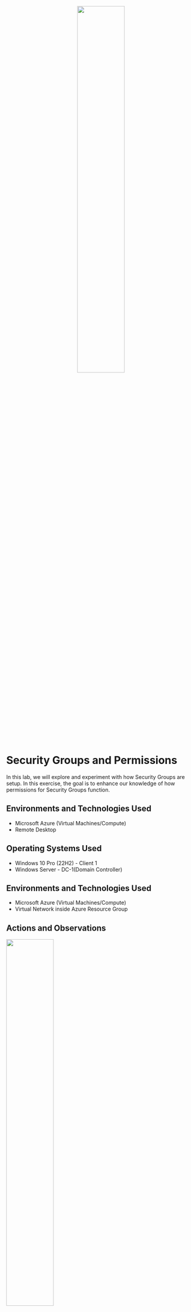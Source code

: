 <p align="center">
<img src="https://github.com/user-attachments/assets/3e954d94-4ad7-4a5d-bf7f-8daac0f3a899"  height="50%" width="50%"/>
</p>

<h1>Security Groups and Permissions</h1>
In this lab, we will explore and experiment with how Security Groups are setup. In this exercise, the goal is to enhance our knowledge of how permissions for Security Groups function.<br />

<h2>Environments and Technologies Used</h2>

- Microsoft Azure (Virtual Machines/Compute)
- Remote Desktop

<h2>Operating Systems Used </h2>

- Windows 10 Pro (22H2) - Client 1
- Windows Server - DC-1(Domain Controller)

<h2>Environments and Technologies Used</h2>

- Microsoft Azure (Virtual Machines/Compute)
- Virtual Network inside Azure Resource Group

<h2>Actions and Observations</h2>

<p>
<img src="https://github.com/user-attachments/assets/70f2f67d-7876-4788-9802-a6119c9efd16" height="50%" width="50%"/>
</p>

<p>
Create a Resource Group, as seen in the lab [Creating Virtual Machines within Azure](https://github.com/gustygreen/Azure). Create and add a Virtual Network. Create and add the Domain Controller. Create and add the Client.
Create users on the DC.
<br />
<p>

  
<h2>Lab Steps</h2>
<h3>Create Security Group(ex: Accountants)</h3>
<p>
<img src="https://github.com/user-attachments/assets/664e00e9-4878-4e24-915d-eff2e92d58ae" heigth="50%" width="50%"/>

<img src="https://github.com/user-attachments/assets/a3f49e11-fb46-42de-b971-899b4e7406ec" heigth="50%" width="50%"/>
</p>
<p>
On Domain Controller(dc-1) create Accpountants Security Group. Go to Active Directory Users and Computers, Right click mydomain.com(1)-Select New(2)-Organizational Unit(3), Create _GROUPS folder. Select OK
</p>

<p>
<img src="https://github.com/user-attachments/assets/a4476034-194c-4bf4-b6ac-da86c31f81a6" heigth="50%" width="50%"/>

<img src="https://github.com/user-attachments/assets/ec4557e9-4fbd-42e1-b8c4-3fc71482f239" heigth="50%" width="50%"/>
</p>
<p>
Right click _GROUPS(1). Select New(2). Select Group(3). Add Group name: ACCOUNTANTS. Default Group Scope:Global and Group Type:Security. Select OK 
</p>
<p>
<img src="https://github.com/user-attachments/assets/306c80ae-2e2e-4882-ac9f-a267f4cdab44" heigth="50%" width="50%"/>
</p>
<p>
Give ACCOUNTANTS access to read/write to the finance folder that is created on the c:\windows drive. RIght click finance-Properties-Sharing-Share-Type name "ACCOUNTANTS". Select Add.
</p>

<p>
<img src="https://github.com/user-attachments/assets/ee5d099f-077a-4dbb-a30b-c0f6dfca779c" heigth="50%" width="50%"/>  
</p>
<p>
Change Permission Level to Read/Write. Select Share.  
</p>

<p>
<img src="https://github.com/user-attachments/assets/4a69fe5b-6394-4145-b0cd-094ca5dad9b0" heigth="50%" width="50%"/>
</p>
<p>
Message will display that the file is now shared.
</p>

<h3>Place a user in the ACCOUNTANTS Group</h3>

<p>
<img src="https://github.com/user-attachments/assets/cc840559-772b-4bc1-b7cd-7f1e677b55ab" heigth="50%" width="50%"/>
</p>
<p>
On dc-1 go to Active Directory Users and Computers, select Employee to place in the ACCOUNTANTS Group, Right click on the employee, select "Add to a group...".
</p>

<p>
<img src="https://github.com/user-attachments/assets/6fdf3d50-4a5d-4849-a697-8169a1c30aab" heigth="50%" width="50%"/>
</p>
<p>
Enter "ACCOUNTANTS" in the object name field(1). Select "Check Names" to verify the group exists(2). Select OK(3). A popup will display that the Group add operation was completed.
</p>

<h3>Access finance folder with an Accountant and a non-Accountant employee.</h3>

<p>
<img src="https://github.com/user-attachments/assets/7d9e3eda-31d2-4c90-9289-d537c3587f11" heigth="50%" width="50%"/>
</p>
<p>
On client-1, as an Accountant employee when accessing the finance folder the user should have permission to read/write.
</p>

<p>
<img src="https://github.com/user-attachments/assets/ec94245c-3933-4d1a-8729-03f0f3d3ee47" heigth="50%" width="50%"/>
</p>
<p>
On client-1, as a non-accountant employee when accessing the finance folder the user should get a Network permission request denied message.
</p>
